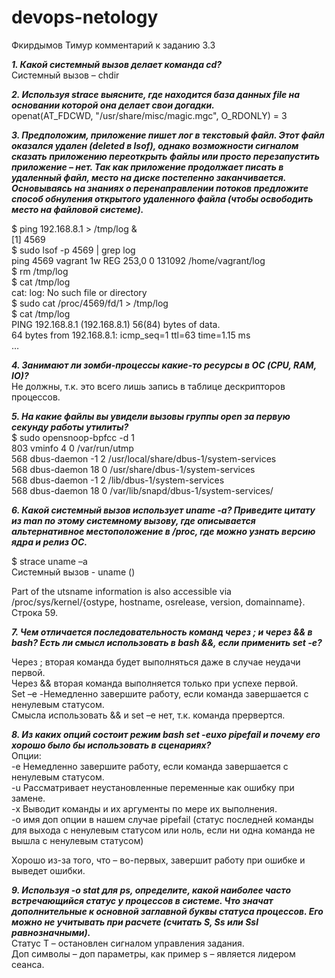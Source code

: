 # devops-netology

Фкирдымов Тимур комментарий к заданию 3.3


***1. Какой системный вызов делает команда cd?***  
Системный вызов – chdir

***2. Используя strace выясните, где находится база данных file на основании которой она делает свои догадки.***  
openat(AT_FDCWD, "/usr/share/misc/magic.mgc", O_RDONLY) = 3

***3. Предположим, приложение пишет лог в текстовый файл. Этот файл оказался удален (deleted в lsof), однако возможности сигналом сказать приложению переоткрыть файлы или просто перезапустить приложение – нет. Так как приложение продолжает писать в удаленный файл, место на диске постепенно заканчивается. Основываясь на знаниях о перенаправлении потоков предложите способ обнуления открытого удаленного файла (чтобы освободить место на файловой системе).***

$ ping 192.168.8.1 > /tmp/log &  
[1] 4569  
$ sudo lsof -p 4569 | grep log  
ping    4569 vagrant    1w   REG  253,0  0 131092 /home/vagrant/log  
$ rm /tmp/log  
$ cat /tmp/log  
cat: log: No such file or directory  
$ sudo cat /proc/4569/fd/1 > /tmp/log  
$ cat /tmp/log  
PING 192.168.8.1 (192.168.8.1) 56(84) bytes of data.  
64 bytes from 192.168.8.1: icmp_seq=1 ttl=63 time=1.15 ms  
…

***4. Занимают ли зомби-процессы какие-то ресурсы в ОС (CPU, RAM, IO)?***  
Не должны, т.к. это всего лишь запись в таблице дескрипторов процессов.

***5. На какие файлы вы увидели вызовы группы open за первую секунду работы утилиты?***  
$ sudo opensnoop-bpfcc -d 1  
803    vminfo              4   0 /var/run/utmp  
568    dbus-daemon        -1   2 /usr/local/share/dbus-1/system-services  
568    dbus-daemon        18   0 /usr/share/dbus-1/system-services  
568    dbus-daemon        -1   2 /lib/dbus-1/system-services  
568    dbus-daemon        18   0 /var/lib/snapd/dbus-1/system-services/

***6. Какой системный вызов использует uname -a? Приведите цитату из man по этому системному вызову, где описывается альтернативное местоположение в /proc, где можно узнать версию ядра и релиз ОС.***

$ strace uname –a  
Системный вызов - uname ()

Part of the utsname information is also accessible via /proc/sys/kernel/{ostype, hostname, osrelease, version, domainname}.  
Строка 59.

***7. Чем отличается последовательность команд через ; и через && в bash? Есть ли смысл использовать в bash &&, если применить set -e?***

Через ; вторая команда будет выполняться даже в случае неудачи первой.  
Через && вторая команда выполняется только при успехе первой.  
Set –e  -Немедленно завершите работу, если команда завершается с ненулевым статусом.  
Смысла использовать && и set –e нет, т.к. команда прервертся.  

***8. Из каких опций состоит режим bash set -euxo pipefail и почему его хорошо было бы использовать в сценариях?***  
Опции:  
-е  Немедленно завершите работу, если команда завершается с ненулевым статусом.  
-u  Рассматривает неустановленные переменные как ошибку при замене.  
-x  Выводит команды и их аргументы по мере их выполнения.  
-o  имя доп опции в нашем случае pipefail (статус последней команды для выхода с ненулевым статусом или ноль, если ни одна команда не вышла с ненулевым статусом)

Хорошо из-за того, что – во-первых, завершит работу при ошибке и выведет ошибки.

***9. Используя -o stat для ps, определите, какой наиболее часто встречающийся статус у процессов в системе. Что значат дополнительные к основной заглавной буквы статуса процессов. Его можно не учитывать при расчете (считать S, Ss или Ssl равнозначными).***  
Статус Т – остановлен сигналом управления задания.  
Доп символы – доп параметры, как пример s – является лидером сеанса.


